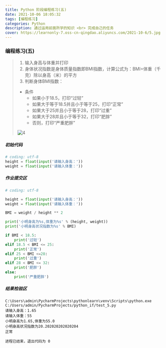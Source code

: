 ```yaml
---
title: Python 阶段编程练习(五)
date: 2021-10-06 18:05:32
tags: [编程练习]
categories: Python
description: 通过运用前面所学的知识 <br> 完成自己的任务
cover: https://learnonly-7.oss-cn-qingdao.aliyuncs.com/2021-10-6/5.jpg
---
```


### 编程练习(五)

> 1. 输入身高与体重并打印
> 2. 身体状况指数是身体质量指数即BMI指数，计算公式为：BMI=体重（千克）除以身高（米）的平方
> 3. 判断身体BMI指数：
>
> - 条件
>   - 如果小于18.5，打印“过轻”
>   - 如果大于等于18.5并且小于等于25，打印“正常”
>   - 如果大于25并且小于等于28，打印“过重”
>   - 如果大于28并且小于等于32，打印“肥胖”
>   - 否则，打印“严重肥胖”
>
> ![4](https://learnonly-7.oss-cn-qingdao.aliyuncs.com/2021-10-6/4.jpg)

##### 初始代码

```python
# coding: utf-8
height = float(input('请输入身高：'))
weight = float(input('请输入体重：'))

```

##### 作业提交区

```python
# coding: utf-8

height = float(input('请输入身高：'))
weight = float(input('请输入体重：'))

BMI = weight / height ** 2

print('小明身高为%s,体重为%s' % (height, weight))
print('小明身高状况指数为%s' % BMI)

if BMI < 18.5:
    print('过轻')
elif 18.5 < BMI <= 25:
    print('正常')
elif 25 < BMI <=28:
    print('过重')
elif 28 < BMI <= 32:
    print('肥胖')
else:
    print('严重肥胖')

```

##### 结果检验区

```CMD
C:\Users\admin\PycharmProjects\pythonlearn\venv\Scripts\python.exe C:/Users/admin/PycharmProjects/python_if/test_5.py
请输入身高：1.65
请输入体重：55
小明身高为1.65,体重为55.0
小明身高状况指数为20.202020202020204
正常

进程已结束，退出代码为 0

```

